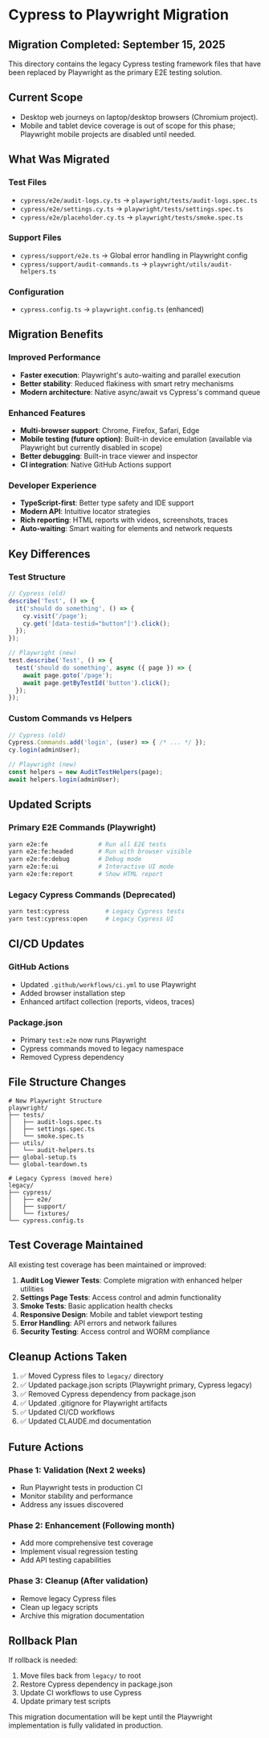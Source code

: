 ﻿# Cypress to Playwright Migration

## Migration Completed: September 15, 2025

This directory contains the legacy Cypress testing framework files that have been replaced by Playwright as the primary E2E testing solution.

## Current Scope
- Desktop web journeys on laptop/desktop browsers (Chromium project).
- Mobile and tablet device coverage is out of scope for this phase; Playwright mobile projects are disabled until needed.

## What Was Migrated

### Test Files
- `cypress/e2e/audit-logs.cy.ts` → `playwright/tests/audit-logs.spec.ts`
- `cypress/e2e/settings.cy.ts` → `playwright/tests/settings.spec.ts`
- `cypress/e2e/placeholder.cy.ts` → `playwright/tests/smoke.spec.ts`

### Support Files
- `cypress/support/e2e.ts` → Global error handling in Playwright config
- `cypress/support/audit-commands.ts` → `playwright/utils/audit-helpers.ts`

### Configuration
- `cypress.config.ts` → `playwright.config.ts` (enhanced)

## Migration Benefits

### Improved Performance
- **Faster execution**: Playwright's auto-waiting and parallel execution
- **Better stability**: Reduced flakiness with smart retry mechanisms
- **Modern architecture**: Native async/await vs Cypress's command queue

### Enhanced Features
- **Multi-browser support**: Chrome, Firefox, Safari, Edge
- **Mobile testing (future option)**: Built-in device emulation (available via Playwright but currently disabled in scope)
- **Better debugging**: Built-in trace viewer and inspector
- **CI integration**: Native GitHub Actions support

### Developer Experience
- **TypeScript-first**: Better type safety and IDE support
- **Modern API**: Intuitive locator strategies
- **Rich reporting**: HTML reports with videos, screenshots, traces
- **Auto-waiting**: Smart waiting for elements and network requests

## Key Differences

### Test Structure
```typescript
// Cypress (old)
describe('Test', () => {
  it('should do something', () => {
    cy.visit('/page');
    cy.get('[data-testid="button"]').click();
  });
});

// Playwright (new)
test.describe('Test', () => {
  test('should do something', async ({ page }) => {
    await page.goto('/page');
    await page.getByTestId('button').click();
  });
});
```

### Custom Commands vs Helpers
```typescript
// Cypress (old)
Cypress.Commands.add('login', (user) => { /* ... */ });
cy.login(adminUser);

// Playwright (new)
const helpers = new AuditTestHelpers(page);
await helpers.login(adminUser);
```

## Updated Scripts

### Primary E2E Commands (Playwright)
```bash
yarn e2e:fe              # Run all E2E tests
yarn e2e:fe:headed       # Run with browser visible
yarn e2e:fe:debug        # Debug mode
yarn e2e:fe:ui           # Interactive UI mode
yarn e2e:fe:report       # Show HTML report
```

### Legacy Cypress Commands (Deprecated)
```bash
yarn test:cypress          # Legacy Cypress tests
yarn test:cypress:open     # Legacy Cypress UI
```

## CI/CD Updates

### GitHub Actions
- Updated `.github/workflows/ci.yml` to use Playwright
- Added browser installation step
- Enhanced artifact collection (reports, videos, traces)

### Package.json
- Primary `test:e2e` now runs Playwright
- Cypress commands moved to legacy namespace
- Removed Cypress dependency

## File Structure Changes

```
# New Playwright Structure
playwright/
├── tests/
│   ├── audit-logs.spec.ts
│   ├── settings.spec.ts
│   └── smoke.spec.ts
├── utils/
│   └── audit-helpers.ts
├── global-setup.ts
└── global-teardown.ts

# Legacy Cypress (moved here)
legacy/
├── cypress/
│   ├── e2e/
│   ├── support/
│   └── fixtures/
└── cypress.config.ts
```

## Test Coverage Maintained

All existing test coverage has been maintained or improved:

1. **Audit Log Viewer Tests**: Complete migration with enhanced helper utilities
2. **Settings Page Tests**: Access control and admin functionality
3. **Smoke Tests**: Basic application health checks
4. **Responsive Design**: Mobile and tablet viewport testing
5. **Error Handling**: API errors and network failures
6. **Security Testing**: Access control and WORM compliance

## Cleanup Actions Taken

1. ✅ Moved Cypress files to `legacy/` directory
2. ✅ Updated package.json scripts (Playwright primary, Cypress legacy)
3. ✅ Removed Cypress dependency from package.json
4. ✅ Updated .gitignore for Playwright artifacts
5. ✅ Updated CI/CD workflows
6. ✅ Updated CLAUDE.md documentation

## Future Actions

### Phase 1: Validation (Next 2 weeks)
- Run Playwright tests in production CI
- Monitor stability and performance
- Address any issues discovered

### Phase 2: Enhancement (Following month)
- Add more comprehensive test coverage
- Implement visual regression testing
- Add API testing capabilities

### Phase 3: Cleanup (After validation)
- Remove legacy Cypress files
- Clean up legacy scripts
- Archive this migration documentation

## Rollback Plan

If rollback is needed:
1. Move files back from `legacy/` to root
2. Restore Cypress dependency in package.json
3. Update CI workflows to use Cypress
4. Update primary test scripts

This migration documentation will be kept until the Playwright implementation is fully validated in production.